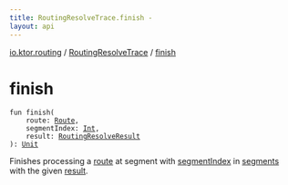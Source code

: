 ```yaml
---
title: RoutingResolveTrace.finish - 
layout: api
---
```


<div class='api-docs-breadcrumbs'><a href="../index.html">io.ktor.routing</a> / <a href="index.html">RoutingResolveTrace</a> / <a href="./finish.html">finish</a></div>

# finish

<div class="signature"><code><span class="keyword">fun </span><span class="identifier">finish</span><span class="symbol">(</span><br/>&nbsp;&nbsp;&nbsp;&nbsp;<span class="parameterName" id="io.ktor.routing.RoutingResolveTrace$finish(io.ktor.routing.Route, kotlin.Int, io.ktor.routing.RoutingResolveResult)/route">route</span><span class="symbol">:</span>&nbsp;<a href="../-route/index.html"><span class="identifier">Route</span></a><span class="symbol">, </span><br/>&nbsp;&nbsp;&nbsp;&nbsp;<span class="parameterName" id="io.ktor.routing.RoutingResolveTrace$finish(io.ktor.routing.Route, kotlin.Int, io.ktor.routing.RoutingResolveResult)/segmentIndex">segmentIndex</span><span class="symbol">:</span>&nbsp;<a href="https://kotlinlang.org/api/latest/jvm/stdlib/kotlin/-int/index.html"><span class="identifier">Int</span></a><span class="symbol">, </span><br/>&nbsp;&nbsp;&nbsp;&nbsp;<span class="parameterName" id="io.ktor.routing.RoutingResolveTrace$finish(io.ktor.routing.Route, kotlin.Int, io.ktor.routing.RoutingResolveResult)/result">result</span><span class="symbol">:</span>&nbsp;<a href="../-routing-resolve-result/index.html"><span class="identifier">RoutingResolveResult</span></a><br/><span class="symbol">)</span><span class="symbol">: </span><a href="https://kotlinlang.org/api/latest/jvm/stdlib/kotlin/-unit/index.html"><span class="identifier">Unit</span></a></code></div>

Finishes processing a <a href="finish.html#io.ktor.routing.RoutingResolveTrace$finish(io.ktor.routing.Route, kotlin.Int, io.ktor.routing.RoutingResolveResult)/route">route</a> at segment with <a href="finish.html#io.ktor.routing.RoutingResolveTrace$finish(io.ktor.routing.Route, kotlin.Int, io.ktor.routing.RoutingResolveResult)/segmentIndex">segmentIndex</a> in <a href="segments.html">segments</a> with the given <a href="finish.html#io.ktor.routing.RoutingResolveTrace$finish(io.ktor.routing.Route, kotlin.Int, io.ktor.routing.RoutingResolveResult)/result">result</a>.


